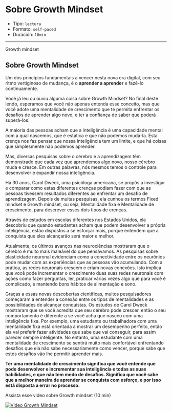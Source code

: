 # Sobre Growth Mindset

* Tipo: `lectura`
* Formato: `self-paced`
* Duración: `10min`

***

Growth mindset
## Sobre Growth Mindset

Um dos princípios fundamentais a vencer nesta nova era digital,
com seu ritmo vertiginoso de mudança, é o **aprender a aprender** e fazê-lo
continuamente.

Você já leu ou ouviu alguma coisa sobre Growth Mindset? No final deste
lendo, esperamos que você não apenas entenda esse conceito, mas que você adote uma
mentalidade de crescimento que te permita enfrentar os desafios de aprender algo
novo, e ter a confiança de saber que poderá superá-los.

A maioria das pessoas acham que a inteligência é uma capacidade mental com a qual
nascemos, que é estática e que não podemos mudá-la. Esta crença nos faz pensar que
nossa inteligência tem um limite, e que há coisas que simplesmente não podemos
aprender.

Mas, diversas pesquisas sobre o cérebro e a aprendizagem têm demonstrado que
cada vez que aprendemos algo novo, nosso cérebro muda e cresce. Em outras
palavras, nós mesmos temos o controle para desenvolver e expandir nossa
inteligência.

Há 30 anos, Carol Dweck, uma psicóloga americana, se propôs a investigar e
comparar como estas diferentes crenças podiam fazer com que as pessoas tivessem
resultados diferentes ao enfrentar um desafio de aprendizagem. Depois de muitas
pesquisas, ela cunhou os termos Fixed mindset e Growth mindset, ou seja,
Mentalidade fixa e Mentalidade de crescimento, para descrever esses dois tipos
de crenças.

Através de estudos em escolas diferentes nos Estados Unidos, ela descobriu que
quando estudantes acham que podem desenvolver a própria inteligência, estão
dispostos a se esforçar mais, porque entendem que a conquista que eles alcançarão
será maior e melhor.

Atualmente, os últimos avanços nas neurociências mostraram que o cérebro é muito
mais maleável do que pensávamos. As pesquisas sobre plasticidade neuronal
evidenciam como a conectividade entre os neurônios pode mudar com as experiências
que as pessoas vão acumulando. Com a prática, as redes neuronais crescem e criam
novas conexões. Isto implica que você pode incrementar o crescimento duas suas
redes neuronais com ações como fazer perguntas, ler, praticar várias vezes algo
que para você é complicado, e mantendo bons hábitos de alimentação e sono.

Graças a essas novas descobertas científicas, muitos pesquisadores começaram a
entender a conexão entre os tipos de mentalidades e as possibilidades de alcançar
conquistas. Os estudos de Carol Dweck mostraram que se você acredita que seu
cérebro pode crescer, então o seu comportamento é diferente a se você acha que
nasceu com uma inteligência fixa. Por exemplo, uma estudante ou trabalhadora com
uma mentalidade fixa está orientada a mostrar um desempenho perfeito, então ela
vai preferir fazer atividades que sabe que vai conseguir, para assim parecer
sempre inteligente. No entanto, uma estudante com uma mentalidade de crescimento
se sentirá muito mais confortável enfrentando desafios que ela não sabe
necessariamente como vencer, porque sabe que estes desafios vão lhe permitir
aprender mais.

**Ter uma mentalidade de crescimento significa que você entende que pode
desenvolver e incrementar sua inteligência e todas as suas habilidades, e que
não tem medo de desafios. Significa que você sabe que a melhor maneira de
aprender se conquista com esforço, e por isso está disposta a errar no processo.**

Assista esse video sobre Growth mindset (10 min)

[![Video Growth Mindset](http://img.youtube.com/vi/pN34FNbOKXc/0.jpg)](http://www.youtube.com/watch?v=pN34FNbOKXc&cc_lang_pref=es&cc_load_policy=1)
